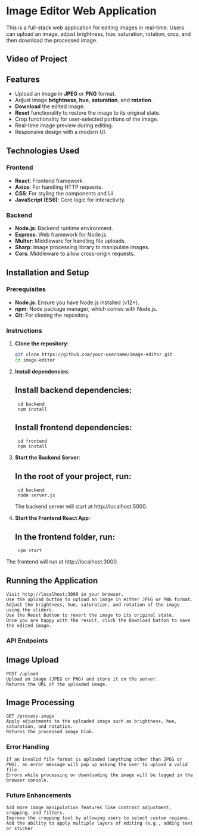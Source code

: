 # Image Editor Web Application

This is a full-stack web application for editing images in real-time. Users can upload an image, adjust brightness, hue, saturation, rotation, crop, and then download the processed image.

## Video of Project


## Features

- Upload an image in **JPEG** or **PNG** format.
- Adjust image **brightness**, **hue**, **saturation**, and **rotation**.
- **Download** the edited image.
- **Reset** functionality to restore the image to its original state.
- Crop functionality for user-selected portions of the image.
- Real-time image preview during editing.
- Responsive design with a modern UI.

## Technologies Used

### Frontend

- **React**: Frontend framework.
- **Axios**: For handling HTTP requests.
- **CSS**: For styling the components and UI.
- **JavaScript (ES6)**: Core logic for interactivity.

### Backend

- **Node.js**: Backend runtime environment.
- **Express**: Web framework for Node.js.
- **Multer**: Middleware for handling file uploads.
- **Sharp**: Image processing library to manipulate images.
- **Cors**: Middleware to allow cross-origin requests.

## Installation and Setup

### Prerequisites

- **Node.js**: Ensure you have Node.js installed (v12+).
- **npm**: Node package manager, which comes with Node.js.
- **Git**: For cloning the repository.

### Instructions

1. **Clone the repository**:
   ```bash
   git clone https://github.com/your-username/image-editor.git
   cd image-editor

2. **Install dependencies**:

    ## Install backend dependencies:
        cd backend
        npm install

    ## Install frontend dependencies:
        cd frontend
        npm install

3. **Start the Backend Server**:

    ## In the root of your project, run:
        cd backend
        node server.js


    The backend server will start at http://localhost:5000.

4. **Start the Frontend React App**:

    ## In the frontend folder, run:
        npm start


The frontend will run at http://localhost:3000.

## Running the Application
    Visit http://localhost:3000 in your browser.
    Use the upload button to upload an image in either JPEG or PNG format.
    Adjust the brightness, hue, saturation, and rotation of the image using the sliders.
    Use the Reset button to revert the image to its original state.
    Once you are happy with the result, click the Download button to save the edited image.




### API Endpoints ###

## Image Upload
    POST /upload
    Upload an image (JPEG or PNG) and store it on the server.
    Returns the URL of the uploaded image.

## Image Processing
    GET /process-image
    Apply adjustments to the uploaded image such as brightness, hue, saturation, and rotation.
    Returns the processed image blob.

### Error Handling ###
    If an invalid file format is uploaded (anything other than JPEG or PNG), an error message will pop up asking the user to upload a valid file.
    Errors while processing or downloading the image will be logged in the browser console.
    
### Future Enhancements ###
    Add more image manipulation features like contrast adjustment, cropping, and filters.
    Improve the cropping tool by allowing users to select custom regions.
    Add the ability to apply multiple layers of editing (e.g., adding text or sticker

